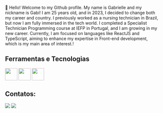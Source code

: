 👋 Hello! Welcome to my Github profile.
My name is Gabrielle and my nickname is Gabi!
I am 25 years old, and in 2023, I decided to change both my career and country. I previously worked as a nursing technician in Brazil, but now I am fully immersed in the tech world. I completed a Specialist Technician Programming course at IEFP in Portugal, and I am growing in my new career. Currently, I am focused on languages like ReactJS and TypeScript, aiming to enhance my expertise in Front-end development, which is my main area of interest.!

## Ferramentas e Tecnologias

<img loading="lazy" src="https://cdn.jsdelivr.net/gh/devicons/devicon/icons/git/git-original.svg" width="40" height="40"/>

<img src="https://cdn.jsdelivr.net/gh/devicons/devicon@latest/icons/threedsmax/threedsmax-original.svg" width="40" height="40" />

<img  src="https://cdn.jsdelivr.net/gh/devicons/devicon@latest/icons/threedsmax/threedsmax-original.svg" width="40" height="40" />

## Contatos:

<div>
<a href = "mailto:costagabriellegc@gmail.com"><img loading="lazy" src="https://img.shields.io/badge/Gmail-D14836?style=for-the-badge&logo=gmail&logoColor=white" target="_blank"></a>
<a href="https://www.linkedin.com/in/gabrielle-reis-ba0a741ba" target="_blank"><img loading="lazy" src="https://img.shields.io/badge/-LinkedIn-%230077B5?style=for-the-badge&logo=linkedin&logoColor=white" target="_blank"></a>   
</div>
          
          
